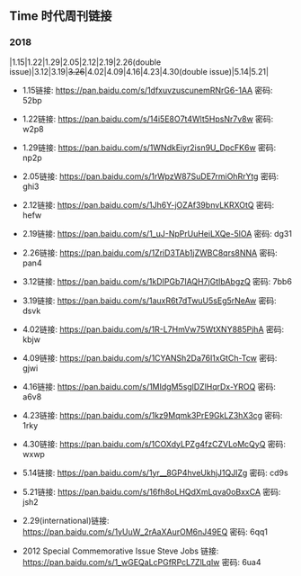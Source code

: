 ## Time 时代周刊链接

### 2018
|1.15|1.22|1.29|2.05|2.12|2.19|2.26(double issue)|3.12|3.19|~~3.26~~|4.02|4.09|4.16|4.23|4.30(double issue)|5.14|5.21|

- 1.15链接: https://pan.baidu.com/s/1dfxuvzuscunemRNrG6-1AA 密码: 52bp
- 1.22链接: https://pan.baidu.com/s/14i5E8O7t4Wlt5HpsNr7v8w 密码: w2p8
- 1.29链接: https://pan.baidu.com/s/1WNdkEiyr2isn9U_DpcFK6w 密码: np2p
- 2.05链接: https://pan.baidu.com/s/1rWpzW87SuDE7rmiOhRrYtg 密码: ghi3
- 2.12链接: https://pan.baidu.com/s/1Jh6Y-jOZAf39bnvLKRXOtQ 密码: hefw
- 2.19链接: https://pan.baidu.com/s/1_uJ-NpPrUuHeiLXQe-5lOA 密码: dg31
- 2.26链接: https://pan.baidu.com/s/1ZriD3TAb1jZWBC8qrs8NNA 密码: pan4
- 3.12链接: https://pan.baidu.com/s/1kDIPGb7IAQH7jGtIbAbgzQ 密码: 7bb6
- 3.19链接: https://pan.baidu.com/s/1auxR6t7dTwuU5sEg5rNeAw 密码: dsvk
- 4.02链接: https://pan.baidu.com/s/1R-L7HmVw75WtXNY885PjhA 密码: kbjw
- 4.09链接: https://pan.baidu.com/s/1CYANSh2Da76l1xGtCh-Tcw 密码: gjwi
- 4.16链接: https://pan.baidu.com/s/1MIdgM5sglDZlHqrDx-YROQ 密码: a6v8
- 4.23链接: https://pan.baidu.com/s/1kz9Mqmk3PrE9GkLZ3hX3cg 密码: 1rky
- 4.30链接: https://pan.baidu.com/s/1COXdyLPZg4fzCZVLoMcQyQ 密码: wxwp
- 5.14链接: https://pan.baidu.com/s/1yr__8GP4hveUkhjJ1QJlZg 密码: cd9s
- 5.21链接: https://pan.baidu.com/s/16fh8oLHQdXmLqva0oBxxCA 密码: jsh2

- 2.29(international)链接: https://pan.baidu.com/s/1yUuW_2rAaXAurOM6nJ49EQ 密码: 6qq1
- 2012 Special Commemorative Issue Steve Jobs 链接: https://pan.baidu.com/s/1_wGEQaLcPGfRPcL7ZlLqIw 密码: 6ua4
